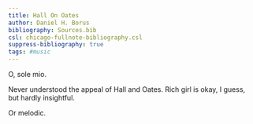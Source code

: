 ```yaml
---
title: Hall On Oates
author: Daniel H. Borus
bibliography: Sources.bib
csl: chicago-fullnote-bibliography.csl
suppress-bibliography: true
tags: #music
---
```


O, sole mio.

Never understood the appeal of Hall and Oates. Rich girl is okay, I guess, but hardly insightful.

Or melodic.
